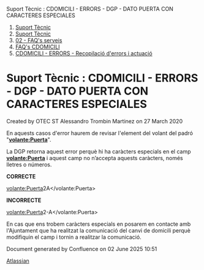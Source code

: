 Suport Tècnic : CDOMICILI - ERRORS - DGP - DATO PUERTA CON CARACTERES ESPECIALES  

1.  [Suport Tècnic](index.html)
2.  [Suport Tècnic](13893782.html)
3.  [02 - FAQ's serveis](26313393.html)
4.  [FAQ's CDOMICILI](28705548.html)
5.  [CDOMICILI - ERRORS - Recopilació d'errors i actuació](36340023.html)

Suport Tècnic : CDOMICILI - ERRORS - DGP - DATO PUERTA CON CARACTERES ESPECIALES
================================================================================

Created by OTEC ST Alessandro Trombin Martinez on 27 March 2020

En aquests casos d'error haurem de revisar l'element del volant del padró "**<volante:Puerta>**".

La DGP retorna aquest error perquè hi ha caràcters especials en el camp **<volante:Puerta>** i aquest camp no n’accepta aquests caràcters, només lletres o números.

  

**CORRECTE**

<volante:Puerta>2A</volante:Puerta>

**INCORRECTE**

<volante:Puerta>2-A</volante:Puerta>

  

En cas que ens trobem caràcters especials en posarem en contacte amb l'Ajuntament que ha realitzat la comunicació del canvi de domicili perquè modifiquin el camp i tornin a realitzar la comunicació.

Document generated by Confluence on 02 June 2025 10:51

[Atlassian](http://www.atlassian.com/)